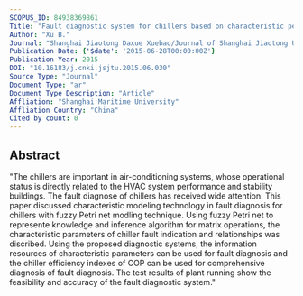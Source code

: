 ```yaml
---
SCOPUS_ID: 84938369861
Title: "Fault diagnostic system for chillers based on characteristic petri net modeling"
Author: "Xu B."
Journal: "Shanghai Jiaotong Daxue Xuebao/Journal of Shanghai Jiaotong University"
Publication Date: {'$date': '2015-06-28T00:00:00Z'}
Publication Year: 2015
DOI: "10.16183/j.cnki.jsjtu.2015.06.030"
Source Type: "Journal"
Document Type: "ar"
Document Type Description: "Article"
Affliation: "Shanghai Maritime University"
Affliation Country: "China"
Cited by count: 0
---
```


## Abstract
"The chillers are important in air-conditioning systems, whose operational status is directly related to the HVAC system performance and stability buildings. The fault diagnose of chillers has received wide attention. This paper discussed characteristic modeling technology in fault diagnosis for chillers with fuzzy Petri net modling technique. Using fuzzy Petri net to represente knowledge and inference algorithm for matrix operations, the characteristic parameters of chiller fault indication and relationships was discribed. Using the proposed diagnostic systems, the information resources of characteristic parameters can be used for fault diagnosis and the chiller efficiency indexes of COP can be used for comprehensive diagnosis of fault diagnosis. The test results of plant running show the feasibility and accuracy of the fault diagnostic system."
